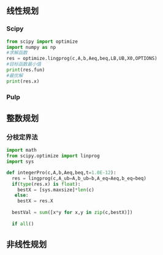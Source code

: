## 线性规划

### Scipy

```python
from scipy import optimize
import numpy as np
#求解函数
res = optimize.lingprog(c,A,b,Aeq,beq,LB,UB,X0,OPTIONS)
#目标函数最小值
print(res.fun)
#最优解
print(res.x)
```

### Pulp



## 整数规划

### 分枝定界法

```python
import math
from scipy.optimize import linprog
import sys

def integerPro(c,A,b,Aeq,beq,t=1.0E-12):
  res = lingprog(c,A_ub=A,b_ub=b,A_eq=Aeq,b_eq=beq)
  if(type(res.x) is float):
    bestX = [sys.maxsize]*len(c)
   else:
    bestX = res.X
    
  bestVal = sum([x*y for x,y in zip(c,bestX)])
  
  if all()
```



## 非线性规划

